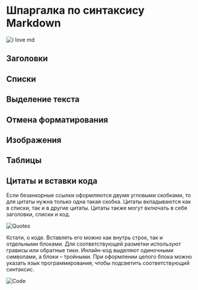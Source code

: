 # Шпаргалка по синтаксису Markdown
![i love md](https://th.bing.com/th/id/OIP.PffVo022MeSBucVWc-em4gAAAA?pid=ImgDet&rs=1)

## Заголовки

## Списки

## Выделение текста

## Отмена форматирования

## Изображения

## Таблицы

## Цитаты и вставки кода

Если безанкорные ссылки оформляются двумя угловыми скобками, то для цитаты нужна только одна такая скобка. Цитаты вкладываются как в списки, так и в другие цитаты. Цитаты также могут включать в себя заголовки, списки и код.

![Quotes](https://texterra.ru/upload/img/14-01-2020/2/big/11.png)

Кстати, о коде. Вставлять его можно как внутрь строк, так и отдельными блоками. Для соответствующей разметки используют грависы или обратные тики. Инлайн-код выделяют одиночными символами, а блоки – тройными. При оформлении целого блока можно указать язык программирования, чтобы подсветить соответствующий синтаксис.

![Code](https://texterra.ru/upload/img/14-01-2020/2/big/12.png)




